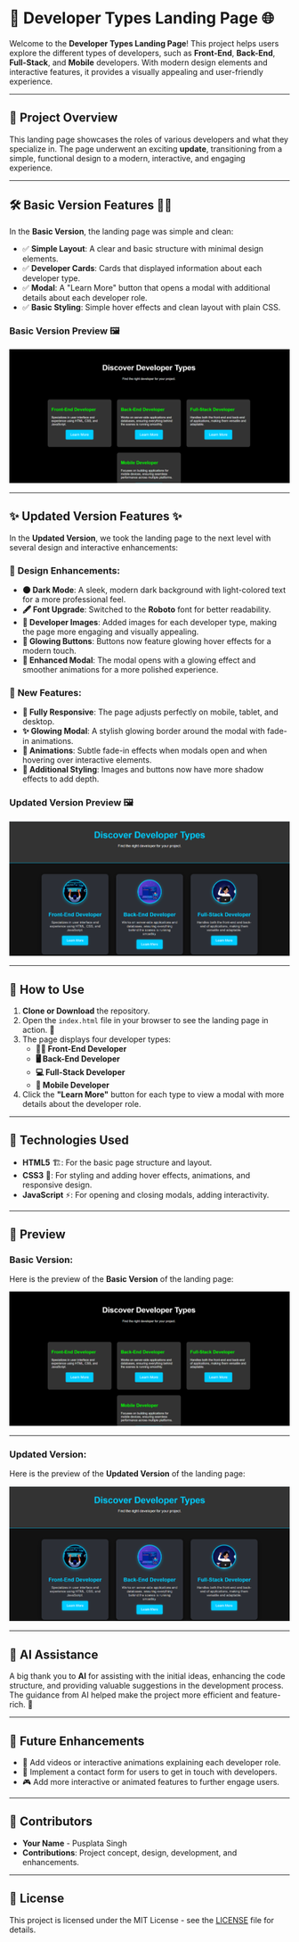 # 🚀 Developer Types Landing Page 🌐

Welcome to the **Developer Types Landing Page**! This project helps users explore the different types of developers, such as **Front-End**, **Back-End**, **Full-Stack**, and **Mobile** developers. With modern design elements and interactive features, it provides a visually appealing and user-friendly experience.

---

## 🎉 **Project Overview**

This landing page showcases the roles of various developers and what they specialize in. The page underwent an exciting **update**, transitioning from a simple, functional design to a modern, interactive, and engaging experience.

---

## 🛠 **Basic Version Features** 🧑‍💻

In the **Basic Version**, the landing page was simple and clean:

- ✅ **Simple Layout**: A clear and basic structure with minimal design elements.
- ✅ **Developer Cards**: Cards that displayed information about each developer type.
- ✅ **Modal**: A "Learn More" button that opens a modal with additional details about each developer role.
- ✅ **Basic Styling**: Simple hover effects and clean layout with plain CSS.

### **Basic Version Preview** 🖼️

![Basic Version of Landing Page](basics.png)

---

## ✨ **Updated Version Features** ✨

In the **Updated Version**, we took the landing page to the next level with several design and interactive enhancements:

### 💅 **Design Enhancements**:
- **🌑 Dark Mode**: A sleek, modern dark background with light-colored text for a more professional feel.
- **🖋 Font Upgrade**: Switched to the **Roboto** font for better readability.
- **📸 Developer Images**: Added images for each developer type, making the page more engaging and visually appealing.
- **🎨 Glowing Buttons**: Buttons now feature glowing hover effects for a modern touch.
- **💫 Enhanced Modal**: The modal opens with a glowing effect and smoother animations for a more polished experience.

### 🚀 **New Features**:
- **📱 Fully Responsive**: The page adjusts perfectly on mobile, tablet, and desktop.
- **✨ Glowing Modal**: A stylish glowing border around the modal with fade-in animations.
- **💨 Animations**: Subtle fade-in effects when modals open and when hovering over interactive elements.
- **🔲 Additional Styling**: Images and buttons now have more shadow effects to add depth.

### **Updated Version Preview** 🖼️

![Updated Version of Landing Page](landing_page.png)

---

## 🚀 **How to Use**

1. **Clone or Download** the repository.
2. Open the `index.html` file in your browser to see the landing page in action. 👀
3. The page displays four developer types:
   - **👨‍💻 Front-End Developer**
   - **🖥️ Back-End Developer**
   - **💻 Full-Stack Developer**
   - **📱 Mobile Developer**
4. Click the **"Learn More"** button for each type to view a modal with more details about the developer role.

---

## 🔧 **Technologies Used**

- **HTML5** 🏗️: For the basic page structure and layout.
- **CSS3** 🎨: For styling and adding hover effects, animations, and responsive design.
- **JavaScript** ⚡: For opening and closing modals, adding interactivity.

---

## 📸 **Preview**

### **Basic Version**: 

Here is the preview of the **Basic Version** of the landing page:

![Basic Version of Landing Page](basics.png)

---

### **Updated Version**:

Here is the preview of the **Updated Version** of the landing page:

![Updated Version of Landing Page](landing_page.png)

---

## 🤖 **AI Assistance** 

A big thank you to **AI** for assisting with the initial ideas, enhancing the code structure, and providing valuable suggestions in the development process. The guidance from AI helped make the project more efficient and feature-rich. 🙏

---

## 🌟 **Future Enhancements**

- 🎥 Add videos or interactive animations explaining each developer role.
- 📝 Implement a contact form for users to get in touch with developers.
- 🎮 Add more interactive or animated features to further engage users.

---

## 🙌 **Contributors**

- **Your Name** - Pusplata Singh  
- **Contributions**: Project concept, design, development, and enhancements.

---

## 📜 **License**

This project is licensed under the MIT License - see the [LICENSE](LICENSE) file for details.
